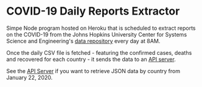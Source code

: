 # COVID-19 Daily Reports Extractor

Simpe Node program hosted on Heroku that is scheduled to extract reports on the COVID-19 from the Johns Hopkins University Center for Systems Science and Engineering's [data repository](https://github.com/CSSEGISandData/COVID-19) every day at 8AM.

Once the daily CSV file is fetched - featuring the confirmed cases, deaths and recovered for each country - it sends the data to an [API server](https://github.com/GregVes/covid-19-api-server).

See the [API Server](https://github.com/GregVes/covid-19-api-server) if you want to retrieve JSON data by country from January 22, 2020.
